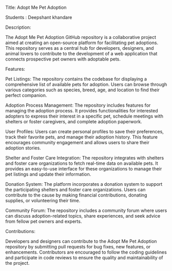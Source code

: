 Title: Adopt Me Pet Adoption

Students : Deepshant khandare 

Description:

The Adopt Me Pet Adoption GitHub repository is a collaborative project aimed at creating an open-source platform for facilitating pet adoptions. This repository serves as a central hub for developers, designers, and animal lovers to contribute to the development of a web application that connects prospective pet owners with adoptable pets.

Features:

Pet Listings: The repository contains the codebase for displaying a comprehensive list of available pets for adoption. Users can browse through various categories such as species, breed, age, and location to find their perfect companion.

Adoption Process Management: The repository includes features for managing the adoption process. It provides functionalities for interested adopters to express their interest in a specific pet, schedule meetings with shelters or foster caregivers, and complete adoption paperwork.

User Profiles: Users can create personal profiles to save their preferences, track their favorite pets, and manage their adoption history. This feature encourages community engagement and allows users to share their adoption stories.

Shelter and Foster Care Integration: The repository integrates with shelters and foster care organizations to fetch real-time data on available pets. It provides an easy-to-use interface for these organizations to manage their pet listings and update their information.

Donation System: The platform incorporates a donation system to support the participating shelters and foster care organizations. Users can contribute to the cause by making financial contributions, donating supplies, or volunteering their time.

Community Forum: The repository includes a community forum where users can discuss adoption-related topics, share experiences, and seek advice from fellow pet owners and experts.

Contributions:

Developers and designers can contribute to the Adopt Me Pet Adoption repository by submitting pull requests for bug fixes, new features, or enhancements. Contributors are encouraged to follow the coding guidelines and participate in code reviews to ensure the quality and maintainability of the project.
